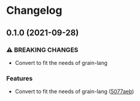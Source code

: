 # Changelog

## 0.1.0 (2021-09-28)


### ⚠ BREAKING CHANGES

* Convert to fit the needs of grain-lang

### Features

* Convert to fit the needs of grain-lang ([5077aeb](https://www.github.com/grain-lang/workflow-dispatch-action/commit/5077aeba09bad776227233f4262867a5be855a68))
